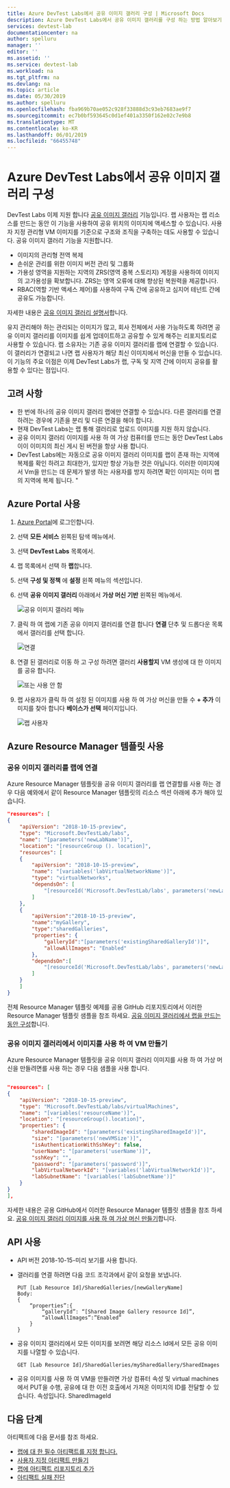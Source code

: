 ```yaml
---
title: Azure DevTest Labs에서 공유 이미지 갤러리 구성 | Microsoft Docs
description: Azure DevTest Labs에서 공유 이미지 갤러리를 구성 하는 방법 알아보기
services: devtest-lab
documentationcenter: na
author: spelluru
manager: ''
editor: ''
ms.assetid: ''
ms.service: devtest-lab
ms.workload: na
ms.tgt_pltfrm: na
ms.devlang: na
ms.topic: article
ms.date: 05/30/2019
ms.author: spelluru
ms.openlocfilehash: fba969b70ae052c928f33888d3c93eb7683ae9f7
ms.sourcegitcommit: ec7b0bf593645c0d1ef401a3350f162e02c7e9b8
ms.translationtype: MT
ms.contentlocale: ko-KR
ms.lasthandoff: 06/01/2019
ms.locfileid: "66455748"
---
```

# <a name="configure-a-shared-image-gallery-in-azure-devtest-labs"></a>Azure DevTest Labs에서 공유 이미지 갤러리 구성
DevTest Labs 이제 지원 합니다 [공유 이미지 갤러리](/virtual-machines/windows/shared-image-galleries.md) 기능입니다. 랩 사용자는 랩 리소스를 만드는 동안 이 기능을 사용하여 공유 위치의 이미지에 액세스할 수 있습니다. 사용자 지정 관리형 VM 이미지를 기준으로 구조와 조직을 구축하는 데도 사용할 수 있습니다. 공유 이미지 갤러리 기능을 지원합니다.

- 이미지의 관리형 전역 복제
- 손쉬운 관리를 위한 이미지 버전 관리 및 그룹화
- 가용성 영역을 지원하는 지역의 ZRS(영역 중복 스토리지) 계정을 사용하여 이미지의 고가용성을 확보합니다. ZRS는 영역 오류에 대해 향상된 복원력을 제공합니다.
- RBAC(역할 기반 액세스 제어)를 사용하여 구독 간에 공유하고 심지어 테넌트 간에 공유도 가능합니다.

자세한 내용은 [공유 이미지 갤러리 설명서](../virtual-machines/windows/shared-image-galleries.md)합니다. 
 
유지 관리해야 하는 관리되는 이미지가 많고, 회사 전체에서 사용 가능하도록 하려면 공유 이미지 갤러리를 이미지를 쉽게 업데이트하고 공유할 수 있게 해주는 리포지토리로 사용할 수 있습니다. 랩 소유자는 기존 공유 이미지 갤러리를 랩에 연결할 수 있습니다. 이 갤러리가 연결되고 나면 랩 사용자가 해당 최신 이미지에서 머신을 만들 수 있습니다. 이 기능의 주요 이점은 이제 DevTest Labs가 랩, 구독 및 지역 간에 이미지 공유를 활용할 수 있다는 점입니다. 

## <a name="considerations"></a>고려 사항
- 한 번에 하나의 공유 이미지 갤러리 랩에만 연결할 수 있습니다. 다른 갤러리를 연결 하려는 경우에 기존을 분리 및 다른 연결을 해야 합니다. 
- 현재 DevTest Labs는 랩 통해 갤러리로 업로드 이미지를 지원 하지 않습니다. 
- 공유 이미지 갤러리 이미지를 사용 하 여 가상 컴퓨터를 만드는 동안 DevTest Labs이이 이미지의 최신 게시 된 버전을 항상 사용 합니다.
- DevTest Labs에는 자동으로 공유 이미지 갤러리 이미지를 랩이 존재 하는 지역에 복제를 확인 하려고 최대한가, 있지만 항상 가능한 것은 아닙니다. 이러한 이미지에서 Vm을 만드는 데 문제가 발생 하는 사용자를 방지 하려면 확인 이미지는 이미 랩의 지역에 복제 됩니다. "

## <a name="use-azure-portal"></a>Azure Portal 사용
1. [Azure Portal](https://portal.azure.com)에 로그인합니다.
1. 선택 **모든 서비스** 왼쪽된 탐색 메뉴에서.
1. 선택 **DevTest Labs** 목록에서.
1. 랩 목록에서 선택 하 **랩**합니다.
1. 선택 **구성 및 정책** 에 **설정** 왼쪽 메뉴의 섹션입니다.
1. 선택 **공유 이미지 갤러리** 아래에서 **가상 머신 기반** 왼쪽된 메뉴에서.

    ![공유 이미지 갤러리 메뉴](./media/configure-shared-image-gallery/shared-image-galleries-menu.png)
1. 클릭 하 여 랩에 기존 공유 이미지 갤러리를 연결 합니다 **연결** 단추 및 드롭다운 목록에서 갤러리를 선택 합니다.

    ![연결](./media/configure-shared-image-gallery/attach-options.png)
1. 연결 된 갤러리로 이동 하 고 구성 하려면 갤러리 **사용할지** VM 생성에 대 한 이미지를 공유 합니다.

    ![또는 사용 안 함](./media/configure-shared-image-gallery/enable-disable.png)
1. 랩 사용자가 클릭 하 여 설정 된 이미지를 사용 하 여 가상 머신을 만들 수 **+ 추가** 이미지를 찾아 합니다 **베이스가 선택** 페이지입니다.

    ![랩 사용자](./media/configure-shared-image-gallery/lab-users.png)
## <a name="use-azure-resource-manager-template"></a>Azure Resource Manager 템플릿 사용

### <a name="attach-a-shared-image-gallery-to-your-lab"></a>공유 이미지 갤러리를 랩에 연결
Azure Resource Manager 템플릿을 공유 이미지 갤러리를 랩 연결할를 사용 하는 경우 다음 예와에서 같이 Resource Manager 템플릿의 리소스 섹션 아래에 추가 해야 있습니다.

```json
"resources": [
{
    "apiVersion": "2018-10-15-preview",
    "type": "Microsoft.DevTestLab/labs",
    "name": "[parameters('newLabName')]",
    "location": "[resourceGroup (). location]",
    "resources": [
    {
        "apiVersion": "2018-10-15-preview",
        "name": "[variables('labVirtualNetworkName')]",
        "type": "virtualNetworks",
        "dependsOn": [
            "[resourceId('Microsoft.DevTestLab/labs', parameters('newLabName'))]"
        ]
    },
    {
        "apiVersion":"2018-10-15-preview",
        "name":"myGallery",
        "type":"sharedGalleries",
        "properties": {
            "galleryId":"[parameters('existingSharedGalleryId')]",
            "allowAllImages": "Enabled"
        },
        "dependsOn":[
            "[resourceId('Microsoft.DevTestLab/labs', parameters('newLabName'))]"
        ]
    }
    ]
} 

```

전체 Resource Manager 템플릿 예제를 공용 GitHub 리포지토리에서 이러한 Resource Manager 템플릿 샘플을 참조 하세요. [공유 이미지 갤러리에서 랩을 만드는 동안 구성](https://github.com/Azure/azure-devtestlab/tree/master/samples/DevTestLabs/QuickStartTemplates/101-dtl-create-lab-shared-gallery-configured)합니다.

### <a name="create-a-vm-using-an-image-from-the-shared-image-gallery"></a>공유 이미지 갤러리에서 이미지를 사용 하 여 VM 만들기
Azure Resource Manager 템플릿을 공유 이미지 갤러리 이미지를 사용 하 여 가상 머신을 만들려면를 사용 하는 경우 다음 샘플을 사용 합니다.

```json

"resources": [
{
    "apiVersion": "2018-10-15-preview",
    "type": "Microsoft.DevTestLab/labs/virtualMachines",
    "name": "[variables('resourceName')]",
    "location": "[resourceGroup().location]",
    "properties": {
        "sharedImageId": "[parameters('existingSharedImageId')]",
        "size": "[parameters('newVMSize')]",
        "isAuthenticationWithSshKey": false,
        "userName": "[parameters('userName')]",
        "sshKey": "",
        "password": "[parameters('password')]",
        "labVirtualNetworkId": "[variables('labVirtualNetworkId')]",
        "labSubnetName": "[variables('labSubnetName')]"
    }
}
],

```

자세한 내용은 공용 GitHub에서 이러한 Resource Manager 템플릿 샘플을 참조 하세요.
[공유 이미지 갤러리 이미지를 사용 하 여 가상 머신 만들기](https://github.com/Azure/azure-devtestlab/tree/master/samples/DevTestLabs/QuickStartTemplates/101-dtl-create-vm-username-pwd-sharedimage)합니다.

## <a name="use-api"></a>API 사용

- API 버전 2018-10-15-미리 보기를 사용 합니다.
- 갤러리를 연결 하려면 다음 코드 조각과에서 같이 요청을 보냅니다.
    
    ``` 
    PUT [Lab Resource Id]/SharedGalleries/[newGalleryName]
    Body: 
    {
        “properties”:{
            “galleryId”: “[Shared Image Gallery resource Id]”,
            “allowAllImages”:”Enabled”
        }
    }
    ```
- 공유 이미지 갤러리에서 모든 이미지를 보려면 해당 리소스 Id에서 모든 공유 이미지를 나열할 수 있습니다.

    ```
    GET [Lab Resource Id]/SharedGalleries/mySharedGallery/SharedImages
    ````
- 공유 이미지를 사용 하 여 VM을 만들려면 가상 컴퓨터 속성 및 virtual machines에서 PUT을 수행, 공유에 대 한 이전 호출에서 가져온 이미지의 ID를 전달할 수 있습니다. 속성입니다. SharedImageId


## <a name="next-steps"></a>다음 단계
아티팩트에 다음 문서를 참조 하세요.

- [랩에 대 한 필수 아티팩트를 지정 합니다.](devtest-lab-mandatory-artifacts.md)
- [사용자 지정 아티팩트 만들기](devtest-lab-artifact-author.md)
- [랩에 아티팩트 리포지토리 추가](devtest-lab-artifact-author.md)
- [아티팩트 실패 진단](devtest-lab-troubleshoot-artifact-failure.md)
